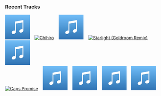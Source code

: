 ### Recent Tracks
[<img src='https://github.com/atfinke/atfinke/blob/master/placeholder.jpeg?raw=true' width='16%' height='16%' alt='Kinda Lovely'>](https://www.last.fm/music/poolside/_/kinda%2blovely)&nbsp;&nbsp;&nbsp;&nbsp;[<img src='https://lastfm.freetls.fastly.net/i/u/300x300/30592c4a02fa63b3555fe17e93518ab6.png' width='16%' height='16%' alt='Chihiro'>](https://www.last.fm/music/yoste/_/chihiro)&nbsp;&nbsp;&nbsp;&nbsp;[<img src='https://github.com/atfinke/atfinke/blob/master/placeholder.jpeg?raw=true' width='16%' height='16%' alt='Luv Is Not Enough (feat. Clear Mortifee)'>](https://www.last.fm/music/miami%2bhorror/_/luv%2bis%2bnot%2benough%2b%2528feat.%2bclear%2bmortifee%2529)&nbsp;&nbsp;&nbsp;&nbsp;[<img src='https://lastfm.freetls.fastly.net/i/u/300x300/f2b16f1c0c5ed1edf3d7772e79d49098.png' width='16%' height='16%' alt='Starlight (Goldroom Remix)'>](https://www.last.fm/music/jai%2bwolf/_/starlight%2b%2528goldroom%2bremix%2529)&nbsp;&nbsp;&nbsp;&nbsp;[<img src='https://github.com/atfinke/atfinke/blob/master/placeholder.jpeg?raw=true' width='16%' height='16%' alt='It Never Rains'>](https://www.last.fm/music/geo/_/it%2bnever%2brains)&nbsp;&nbsp;&nbsp;&nbsp;<br>[<img src='https://lastfm.freetls.fastly.net/i/u/300x300/22cf255748d996c5f2305be557ef32aa.png' width='16%' height='16%' alt='Caps Promise'>](https://www.last.fm/music/henry%2bjackman/_/cap%2527s%2bpromise)&nbsp;&nbsp;&nbsp;&nbsp;[<img src='https://github.com/atfinke/atfinke/blob/master/placeholder.jpeg?raw=true' width='16%' height='16%' alt='I Wanna Know'>](https://www.last.fm/music/la%2bfelix/_/i%2bwanna%2bknow)&nbsp;&nbsp;&nbsp;&nbsp;[<img src='https://github.com/atfinke/atfinke/blob/master/placeholder.jpeg?raw=true' width='16%' height='16%' alt='When You Lock Eyes'>](https://www.last.fm/music/rynn/_/when%2byou%2block%2beyes)&nbsp;&nbsp;&nbsp;&nbsp;[<img src='https://github.com/atfinke/atfinke/blob/master/placeholder.jpeg?raw=true' width='16%' height='16%' alt='Kyoto'>](https://www.last.fm/music/otr/_/kyoto)&nbsp;&nbsp;&nbsp;&nbsp;[<img src='https://github.com/atfinke/atfinke/blob/master/placeholder.jpeg?raw=true' width='16%' height='16%' alt='Stranger Still (Daniel T Remix)'>](https://www.last.fm/music/vetiver/_/stranger%2bstill%2b%2528daniel%2bt%2bremix%2529)&nbsp;&nbsp;&nbsp;&nbsp;<br>